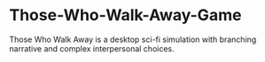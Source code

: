 # Those-Who-Walk-Away-Game
Those Who Walk Away is a desktop sci-fi simulation with branching narrative and complex interpersonal choices.
